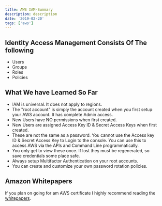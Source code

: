 ```yaml
---
title: AWS IAM-Summary
description: description
date: '2019-02-20'
tags: ['aws']
---
```


## Identity Access Management Consists Of The following

* Users
* Groups
* Roles
* Policies

## What We have Learned So Far

* IAM is universal. It does not apply to regions.
* The "root account" is simply the account created when you first setup your AWS account. It has complete Admin access.
* New Users have NO permissions when first created.
* New Users are assigned Access Key ID & Secret Access Keys when first created.
* These are not the same as a password. You cannot use the Access key ID & Secret Access Key to Login to the console. You can use this to access AWS via the APIs and Command Line programmatically.
* You only get to view these once. If lost they must be regenerated, so save credentials some place safe.
* Always setup Multifactor Authentication on your root accounts.
* You can create and customize your own password rotation policies.

## Amazon Whitepapers

If you plan on going for am AWS certificate I highly recommend reading the [whitepapers](https://aws.amazon.com/whitepapers/).
